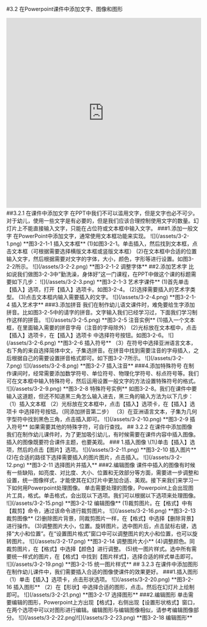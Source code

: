 #3.2 在Powerpoint课件中添加文字、图像和图形
<iframe height=498 width=510 src='http://player.youku.com/embed/XMzMyMzI2OTgwOA==' frameborder=0 'allowfullscreen'></iframe>
##3.2.1  在课件中添加文字
在PPT中我们不可以滥用文字，但是文字也必不可少。对于幼儿，使用一些文字是有必要的，但是我们应该合理控制使用文字的数量。幻灯片上不能直接输入文字，只能在占位符或文本框中输入文字。
###1.添加一般文字
在PowerPoint中添加文字，通常使用文本框功能来实现。
![](/assets/3-2-1.png)
**图3-2-1-1 插入文本框**
(1)如图3-2-1。单击插入，然后找到文本框，点击文本框（可根据需要选择横版文本框或竖版文本框）
(2)在文本框中合适的位置输入文字，然后根据需要对文字的字体，大小，颜色，字形等进行设置。如图3-2-2所示。
![](/assets/3-2-2.png)
**图3-2-1-2 调整字体**
##2.添加艺术字                                      
比如说我们做图3-2-3中”勤洗澡，身体好”这一门课程，在PPT中做这个课的标题需要如下几步：
![](/assets/3-2-3.png)
**图3-2-1-3 艺术字课件**
(1)首先单击【插入】选项，打开【插入】选项卡。如图3-2-4。
(2)选择需要插入的艺术字类型。
(3)点击文本框内输入需要插入的文字。
![](/assets/3-2-4.png)
**图3-2-1-4   插入艺术字**
###3.添加拼音
我们在制作幼儿语文课件时，难免要给生字添加拼音。比如图3-2-5中的请字的拼音。文字输入我们已经学习过，下面我们学习制作这样的拼音。
![](/assets/3-2-5.png)
**图3-2-5 注音实例**
(1)插入一个文本框，在里面输入需要的拼音字母（注音的字母除外）
(2)光标放在文本框中，点击【插入】选项卡，在【插入】选项卡
中选择符号按钮。如图3-2-6。
![](/assets/3-2-6.png)
**图3-2-6  插入符号**
（3）在符号中选择亚洲语言文本，右下角的来自选择简体中文，子集选拼音。在拼音中找到需要注音的字母插入，之后根据自己的需要设置拼音格式即可。如下图3-2-7所示。
![](/assets/3-2-7.png)
![](/assets/3-2-8.png)
**图3-2-7  插入注音**
###4.添加特殊符号
在制作课间时，经常需要添加数学符号、单位符号、物理化学符号、标点符号等。我们可在文本框中输入特殊符号，然后运用设置一般文字的方法设置特殊符号的格式。
![](/assets/3-2-9.png)
**图3-2-8  特殊符号实例**
如图3-2-8。我们在课件中要输入这道题，但还不知道黑三角怎么输入进去，黑三角的输入方法为以下几步：
（1）插入文本框
（2）光标放在文本框中，点击【插入】选项卡，在【插入】选项卡
中选择符号按钮。（同添加拼音第二步）
（3）在亚洲语言文本，子集为几何字型符中找到黑色三角，点击插入即可。
![](/assets/3-2-10.png)
**图3-2-9  插入符号**
如果需要其他的特殊字符，可自行查找。
## 3.2.2  在课件中添加图像
我们在制作幼儿课件时，为了更加吸引幼儿，有时候需要在课件内容中插入图像。插入的图像既要符合课件主题，也要美观。
### 1.插入图像
\(1\)单击【插入】选项，然后的点击【图片】选项。
![](/assets/3-2-11.png)
**图3-2-10 插入图片**
(2)在合适的路径下选择需要插入的图片图片，点击插入。
![](/assets/3-2-12.png)
**图3-2-11 选择图片并插入**
###2.编辑图像
课件中插入的图像有时候有一些缺陷，如亮度、对比度、大小、位置和无效部分等方面，需要进一步调整和设置，统一图像样式，才能使其在幻灯片中更加合适、美观。接下来我们来学习一下如何用Powerpoint处理图像。
单击需要处理的图像，Powerpoint上会出现图片工具，格式。单击格式，会出现以下选项。我们可以根据以下选项来处理图像。
![](/assets/3-2-15.png)
**图3-2-12  编辑图像**
(1)裁剪图片。在【格式】中有【裁剪】命令，通过该命令进行裁剪图片。
![](/assets/3-2-16.png)
**图3-2-13 裁剪图像**
(2)删除图片背景，同裁剪图片一样，在【格式】中选择【删除背景】进行操作。
(3)调整图片大小，位置。旋转图片。选中图片后，点击鼠标右键，选择“大小和位置”。在“设置图片格式”窗口中可以调整图片的大小和位置，也可以旋转图片。
![](/assets/3-2-17.png)
**图3-2-14 调整图片大小**
(4)调整颜色。同裁剪图片，在【格式】中选择【颜色】进行调整。
(5)统一图片样式。选中所有需要统一样式的图片，在【格式】中找到【图片样式】，选择合适的样式单击即可。
![](/assets/3-2-19.png)
**图3-2-15 统一图片样式**
## 3.2.3  在课件中添加图形
在制作幼儿课件中，我们需要插入合适的图像使课件的效果更好。  
###1.插入图形  
（1）单击【插入】选项卡，点击形状选项。
![](/assets/3-2-20.png)  
 **图3-2-16 插入图形**  
（2）在【形状】中选择合适的图形，点击。然后在幻灯片上绘制即可。
![](/assets/3-2-21.png)  
**图3-2-17 选择图形**
###2.编辑图形  
单击需要编辑的图形，Powerpoint上方出现【格式】，右侧出现【设置形状格式】窗口，在两个选项中可以对图形进行编辑。编辑图形与编辑图像相似，请参考编辑图像部分。
![](/assets/3-2-22.png)![](/assets/3-2-23.png)
**图3-2-18 编辑图形**
